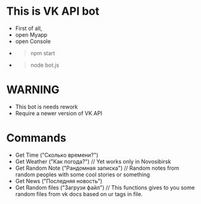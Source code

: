 # This is VK API bot
- First of all, 
- open Myapp
- open Console 
- > npm start
- > node bot.js
# WARNING 
- This bot is needs rework
- Require a newer version of VK API
# Commands
- Get Time ("Сколько времени?")
- Get Weather ("Как погода?") // Yet works only in Novosibirsk
- Get Random Note ("Рандомная записка") // Random notes from random peoples with some cool stories or something
- Get News ("Последняя новость")
- Get Random files ("Загрузи файл") // This functions gives to you some random files from vk docs based on ur tags in file.
